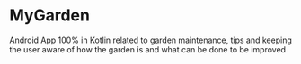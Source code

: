 # MyGarden
Android App 100% in Kotlin related to garden maintenance, tips and keeping the user aware of how the garden is and what can be done to be improved
